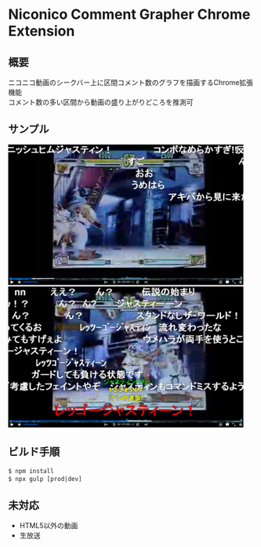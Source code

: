 # Niconico Comment Grapher Chrome Extension


## 概要
ニコニコ動画のシークバー上に区間コメント数のグラフを描画するChrome拡張機能  
コメント数の多い区間から動画の盛り上がりどころを推測可


## サンプル
<img src="./images/sample01.png" width="480px">
<img src="./images/sample02.png" width="480px">


## ビルド手順
```
$ npm install
$ npx gulp [prod|dev]
```


## 未対応
- HTML5以外の動画
- 生放送
